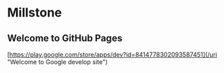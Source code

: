 # Millstone
## Welcome to GitHub Pages

[https://play.google.com/store/apps/dev?id=8414778302093587451](/uri "Welcome to Google develop site")